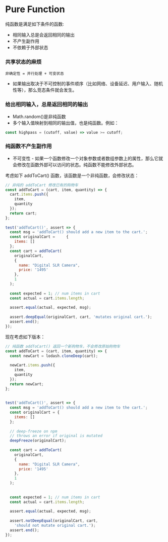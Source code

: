 # Pure Function

纯函数是满足如下条件的函数:

* 相同输入总是会返回相同的输出
* 不产生副作用
* 不依赖于外部状态

### 共享状态的麻烦

```
非确定性 = 并行处理 + 可变状态
```
* 如果输出取决于不可控制的事件顺序（比如网络、设备延迟、用户输入、随机性等），那么竞态条件就会发生。

### 给出相同输入，总是返回相同的输出
* Math.random()是非纯函数
* 多个输入值映射到相同的输出值，也是纯函数。例如：
```javascript
const highpass = (cutoff, value) => value >= cutoff;
```

### 纯函数不产生副作用
* 不可变性 - 如果一个函数修改一个对象参数或者数组参数上的属性，那么它就会修改在函数外部可以访问的状态。纯函数不能修改外部状态。

考虑如下 addToCart() 函数，该函数是一个非纯函数，会修改状态：
```javascript
// 非纯的 addToCart 修改已有的购物车
const addToCart = (cart, item, quantity) => {
  cart.items.push({
    item,
    quantity
  });
  return cart;
};
 
test('addToCart()', assert => {
  const msg = 'addToCart() should add a new item to the cart.';
  const originalCart =     {
    items: []
  };
  const cart = addToCart(
    originalCart,
    {
      name: "Digital SLR Camera",
      price: '1495'
    },
    1
  );
 
  const expected = 1; // num items in cart
  const actual = cart.items.length;
 
  assert.equal(actual, expected, msg);
 
  assert.deepEqual(originalCart, cart, 'mutates original cart.');
  assert.end();
});
```

现在考虑如下版本：
```javascript
// 纯函数 addToCart() 返回一个新购物车，不会修改原始购物车
const addToCart = (cart, item, quantity) => {
  const newCart = lodash.cloneDeep(cart);
 
  newCart.items.push({
    item,
    quantity
  });
  return newCart;
};
 
 
test('addToCart()', assert => {
  const msg = 'addToCart() should add a new item to the cart.';
  const originalCart = {
    items: []
  };
 
  // deep-freeze on npm
  // throws an error if original is mutated
  deepFreeze(originalCart);
 
  const cart = addToCart(
    originalCart,
    {
      name: "Digital SLR Camera",
      price: '1495'
    },
    1
  );
 
 
  const expected = 1; // num items in cart
  const actual = cart.items.length;
 
  assert.equal(actual, expected, msg);
 
  assert.notDeepEqual(originalCart, cart,
    'should not mutate original cart.');
  assert.end();
});
```
